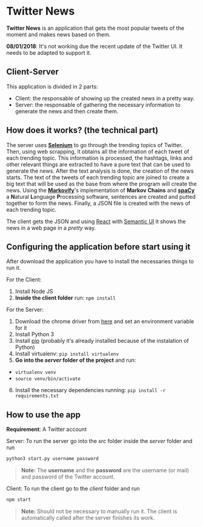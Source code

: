 # Twitter News

**Twitter News** is an application that gets the most popular tweets of the moment and makes news based on them.

**08/01/2018**: It's not working due the recent update of the Twitter UI. It needs to be adapted to support it.


## Client-Server

This application is divided in 2 parts:
- Client: the responsable of showing up the created news in a pretty way.
- Server: the responsable of gathering the necessary information to generate the news and then create them.


## How does it works? (the technical part)

The server uses **[Selenium](https://www.seleniumhq.org/)** to go through the trending topics of Twitter. Then, using web scrapping, it obtains all the information of each tweet of each trending topic. This information is processed, the hashtags, links and other relevant things are extracted to have a pure text that can be used to generate the news.
After the text analysis is done, the creation of the news starts. The text of the tweets of each trending topic are joined to create a big text that will be used as the base from where the program will create the news. Using the **[Markovify](https://github.com/jsvine/markovify)**'s implementation of **Markov Chains** and **[spaCy](https://spacy.io/)** a **N**atural **L**anguage **P**rocessing software, sentences are created and putted together to form the news.
Finally, a JSON file is created with the news of each trending topic.

The client gets the JSON and using [React](https://reactjs.org/) with [Semantic UI](https://react.semantic-ui.com/) it shows the news in a web page in a _pretty_ way.

## Configuring the application before start using it

After download the application you have to install the necessaries things to run it.

For the Client:
1. Install Node JS
2. **Inside the client folder** run: `npm install`

For the Server:
1. Download the chrome driver from [here](https://sites.google.com/a/chromium.org/chromedriver/downloads) and set an environment variable for it
2. Install Python 3
3. Install [pip](https://pypi.org/project/pip/) (probably it's already installed because of the instalation of Python)
4. Install virtualenv: `pip install virtualenv`
5. **Go into the _server_ folder of the project** and run:
- `virtualenv venv`
- `source venv/bin/activate`
6. Install the necessary dependencies running: `pip install -r requirements.txt`



## How to use the app

**Requirement**: A Twitter account

Server:
To run the server go into the _src_ folder inside the _server_ folder and run

```python
python3 start.py username password
```
> **Note:** The **username** and the **password** are the username (or mail) and password of the Twitter account.

Client:
To run the client go to the _client_ folder and run
```javascript
npm start
```
> **Note:** Should not be necessary to manually run it. The client is automatically called after the server finishes its work.

